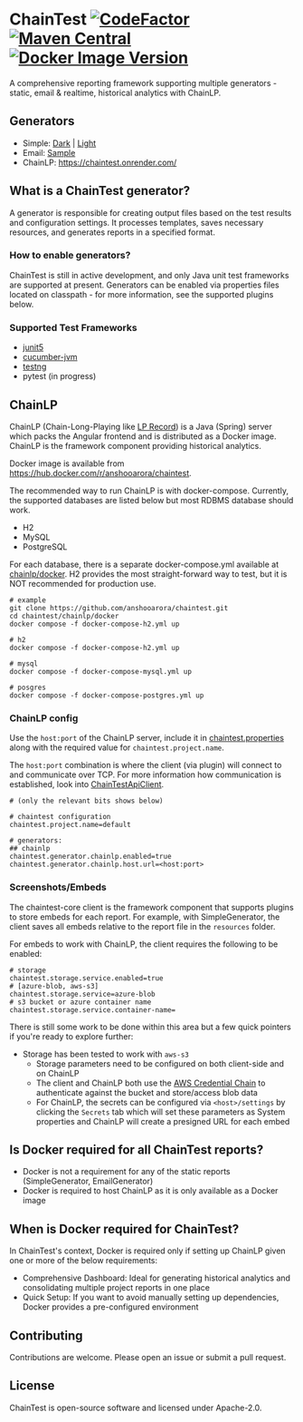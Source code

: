 # ChainTest [![CodeFactor](https://www.codefactor.io/repository/github/anshooarora/chaintest/badge)](https://www.codefactor.io/repository/github/anshooarora/chaintest) [![Maven Central](https://img.shields.io/maven-central/v/com.aventstack/chaintest-core.svg?maxAge=300)](http://search.maven.org/#search|ga|1|g:"com.aventstack") [![Docker Image Version](https://img.shields.io/docker/v/anshooarora/chaintest?style=flat&label=ChainLP&link=https%3A%2F%2Fhub.docker.com%2Fr%2Fanshooarora%2Fchaintest)](https://hub.docker.com/r/anshooarora/chaintest)

A comprehensive reporting framework supporting multiple generators - static, email & realtime, historical analytics with ChainLP. 

## Generators

* Simple: [Dark](https://chaintestblob.blob.core.windows.net/chaintest/dark/Index.html) | [Light](https://chaintestblob.blob.core.windows.net/chaintest/light/Index.html)
* Email: [Sample](https://chaintestblob.blob.core.windows.net/chaintest/email/Email.html)
* ChainLP: https://chaintest.onrender.com/ 

## What is a ChainTest generator?

A generator is responsible for creating output files based on the test results and configuration settings. It processes templates, saves necessary resources, and generates reports in a specified format.

### How to enable generators?

ChainTest is still in active development, and only Java unit test frameworks are supported at present. Generators can be enabled via properties files located on classpath - for more information, see the supported plugins below.

### Supported Test Frameworks

* [junit5](https://github.com/anshooarora/chaintest/tree/main/plugins/chaintest-junit5)
* [cucumber-jvm](https://github.com/anshooarora/chaintest/tree/main/plugins/chaintest-cucumber-jvm)
* [testng](https://github.com/anshooarora/chaintest/tree/main/plugins/chaintest-testng)
* pytest (in progress)

## ChainLP

ChainLP (Chain-Long-Playing like [LP Record](https://en.wikipedia.org/wiki/LP_record)) is a Java (Spring) server which packs the Angular frontend and is distributed as a Docker image. ChainLP is the framework component providing historical analytics.

Docker image is available from https://hub.docker.com/r/anshooarora/chaintest.

The recommended way to run ChainLP is with docker-compose. Currently, the supported databases are listed below but most RDBMS database should work.

* H2
* MySQL
* PostgreSQL

For each database, there is a separate docker-compose.yml available at [chainlp/docker](https://github.com/anshooarora/chaintest/tree/main/chainlp/docker). H2 provides the most straight-forward way to test, but it is NOT recommended for production use.

```
# example
git clone https://github.com/anshooarora/chaintest.git
cd chaintest/chainlp/docker
docker compose -f docker-compose-h2.yml up
```

```
# h2
docker compose -f docker-compose-h2.yml up

# mysql
docker compose -f docker-compose-mysql.yml up

# posgres
docker compose -f docker-compose-postgres.yml up
```

### ChainLP config

Use the `host:port` of the ChainLP server, include it in [chaintest.properties](https://github.com/anshooarora/chaintest/blob/main/Config.md) along with the required value for `chaintest.project.name`. 

The `host:port` combination is where the client (via plugin) will connect to and communicate over TCP. For more information how communication is established, look into [ChainTestApiClient](https://github.com/anshooarora/chaintest/blob/main/core/chaintest-core-java/src/main/java/com/aventstack/chaintest/http/ChainTestApiClient.java).

```
# (only the relevant bits shows below)

# chaintest configuration
chaintest.project.name=default

# generators:
## chainlp
chaintest.generator.chainlp.enabled=true
chaintest.generator.chainlp.host.url=<host:port>
```

### Screenshots/Embeds

The chaintest-core client is the framework component that supports plugins to store embeds for each report. For example, with SimpleGenerator, the client saves all embeds relative to the report file in the `resources` folder.

For embeds to work with ChainLP, the client requires the following to be enabled:

```
# storage
chaintest.storage.service.enabled=true
# [azure-blob, aws-s3]
chaintest.storage.service=azure-blob
# s3 bucket or azure container name
chaintest.storage.service.container-name=
```

There is still some work to be done within this area but a few quick pointers if you're ready to explore further:

* Storage has been tested to work with `aws-s3`
  * Storage parameters need to be configured on both client-side and on ChainLP
  * The client and ChainLP both use the [AWS Credential Chain](https://docs.aws.amazon.com/sdk-for-java/latest/developer-guide/credentials-chain.html) to authenticate against the bucket and store/access blob data
  * For ChainLP, the secrets can be configured via `<host>/settings` by clicking the `Secrets` tab which will set these parameters as System properties and ChainLP will create a presigned URL for each embed

## Is Docker required for all ChainTest reports?
* Docker is not a requirement for any of the static reports (SimpleGenerator, EmailGenerator)
* Docker is required to host ChainLP as it is only available as a Docker image

## When is Docker required for ChainTest?
In ChainTest's context, Docker is required only if setting up ChainLP given one or more of the below requirements:

* Comprehensive Dashboard: Ideal for generating historical analytics and consolidating multiple project reports in one place
* Quick Setup: If you want to avoid manually setting up dependencies, Docker provides a pre-configured environment

## Contributing

Contributions are welcome. Please open an issue or submit a pull request.

## License

ChainTest is open-source software and licensed under Apache-2.0.
